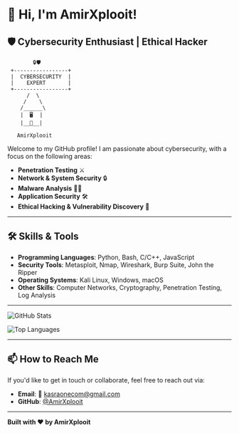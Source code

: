 # 👋 Hi, I'm AmirXplooit!

## 🛡️ Cybersecurity Enthusiast | Ethical Hacker
            🔒🛡️
     +-----------------+
     |  CYBERSECURITY  |
     |    EXPERT       |
     +-----------------+
          /  \
         /    \
        /______\
        |  🖥️  |
        |__👤__|
        
       AmirXplooit
Welcome to my GitHub profile! I am passionate about cybersecurity, with a focus on the following areas:

- **Penetration Testing** ⚔️
- **Network & System Security** 🔒
- **Malware Analysis** 🕵️‍♂️
- **Application Security** 🛠️
- **Ethical Hacking & Vulnerability Discovery** 🐛

---

## 🛠️ Skills & Tools

- **Programming Languages**: Python, Bash, C/C++, JavaScript
- **Security Tools**: Metasploit, Nmap, Wireshark, Burp Suite, John the Ripper
- **Operating Systems**: Kali Linux, Windows, macOS
- **Other Skills**: Computer Networks, Cryptography, Penetration Testing, Log Analysis

---

![GitHub Stats](https://github-readme-stats.vercel.app/api?username=AmirXplooit&show_icons=true&theme=dark&hide_border=true&include_all_commits=true)

![Top Languages](https://github-readme-stats.vercel.app/api/top-langs/?username=AmirXplooit&layout=compact&theme=dark&hide_border=true&langs_count=6)

---

## 📫 How to Reach Me

If you'd like to get in touch or collaborate, feel free to reach out via:

- **Email**: 📧 [kasraonecom@gmail.com](mailto:kasraonecom@gmail.com)
- **GitHub**: [@AmirXplooit](https://github.com/AmirXplooit)

---

**Built with ❤️ by AmirXplooit**
